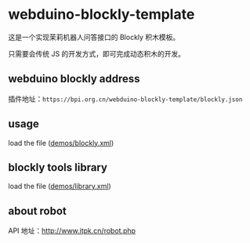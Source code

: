 # webduino-blockly-template

这是一个实现茉莉机器人问答接口的 Blockly 积木模板。

只需要会传统 JS 的开发方式，即可完成动态积木的开发。

## webduino blockly address

插件地址：`https://bpi.org.cn/webduino-blockly-template/blockly.json`

## usage

load the file ([demos/blockly.xml](demos/blockly.xml))

## blockly tools library

load the file ([demos/library.xml](demos/library.xml))

## about robot

API 地址：http://www.itpk.cn/robot.php
